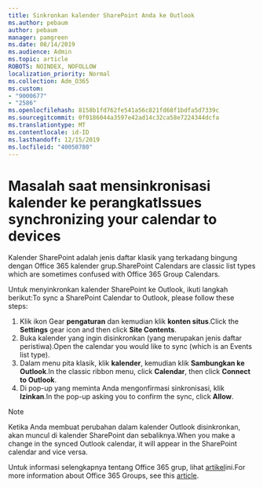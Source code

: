 ```yaml
---
title: Sinkronkan kalender SharePoint Anda ke Outlook
ms.author: pebaum
author: pebaum
manager: pamgreen
ms.date: 08/14/2019
ms.audience: Admin
ms.topic: article
ROBOTS: NOINDEX, NOFOLLOW
localization_priority: Normal
ms.collection: Adm_O365
ms.custom:
- "9000677"
- "2586"
ms.openlocfilehash: 8158b1fd762fe541a56c821fd68f1bdfa5d7339c
ms.sourcegitcommit: 0f0186044a3597e42ad14c32ca58e7224344dcfa
ms.translationtype: MT
ms.contentlocale: id-ID
ms.lasthandoff: 12/15/2019
ms.locfileid: "40050780"
---
```

# <a name="issues-synchronizing-your-calendar-to-devices"></a><span data-ttu-id="9fbf0-102">Masalah saat mensinkronisasi kalender ke perangkat</span><span class="sxs-lookup"><span data-stu-id="9fbf0-102">Issues synchronizing your calendar to devices</span></span>

<span data-ttu-id="9fbf0-103">Kalender SharePoint adalah jenis daftar klasik yang terkadang bingung dengan Office 365 kalender grup.</span><span class="sxs-lookup"><span data-stu-id="9fbf0-103">SharePoint Calendars are classic list types which are sometimes confused with Office 365 Group Calendars.</span></span>

<span data-ttu-id="9fbf0-104">Untuk menyinkronkan kalender SharePoint ke Outlook, ikuti langkah berikut:</span><span class="sxs-lookup"><span data-stu-id="9fbf0-104">To sync a SharePoint Calendar to Outlook, please follow these steps:</span></span>

1. <span data-ttu-id="9fbf0-105">Klik ikon Gear **pengaturan** dan kemudian klik **konten situs**.</span><span class="sxs-lookup"><span data-stu-id="9fbf0-105">Click the **Settings** gear icon and then click **Site Contents**.</span></span>
2. <span data-ttu-id="9fbf0-106">Buka kalender yang ingin disinkronkan (yang merupakan jenis daftar peristiwa).</span><span class="sxs-lookup"><span data-stu-id="9fbf0-106">Open the calendar you would like to sync (which is an Events list type).</span></span>
3. <span data-ttu-id="9fbf0-107">Dalam menu pita klasik, klik **kalender**, kemudian klik **Sambungkan ke Outlook**.</span><span class="sxs-lookup"><span data-stu-id="9fbf0-107">In the classic ribbon menu, click **Calendar**, then click **Connect to Outlook**.</span></span>
4. <span data-ttu-id="9fbf0-108">Di pop-up yang meminta Anda mengonfirmasi sinkronisasi, klik **Izinkan**.</span><span class="sxs-lookup"><span data-stu-id="9fbf0-108">In the pop-up asking you to confirm the sync, click **Allow**.</span></span>

>[!Note]
> <span data-ttu-id="9fbf0-109">Ketika Anda membuat perubahan dalam kalender Outlook disinkronkan, akan muncul di kalender SharePoint dan sebaliknya.</span><span class="sxs-lookup"><span data-stu-id="9fbf0-109">When you make a change in the synced Outlook calendar, it will appear in the SharePoint calendar and vice versa.</span></span>

<span data-ttu-id="9fbf0-110">Untuk informasi selengkapnya tentang Office 365 grup, lihat [artikel](https://support.office.com/article/Learn-about-Office-365-groups-b565caa1-5c40-40ef-9915-60fdb2d97fa2)ini.</span><span class="sxs-lookup"><span data-stu-id="9fbf0-110">For more information about Office 365 Groups, see this [article](https://support.office.com/article/Learn-about-Office-365-groups-b565caa1-5c40-40ef-9915-60fdb2d97fa2).</span></span>
